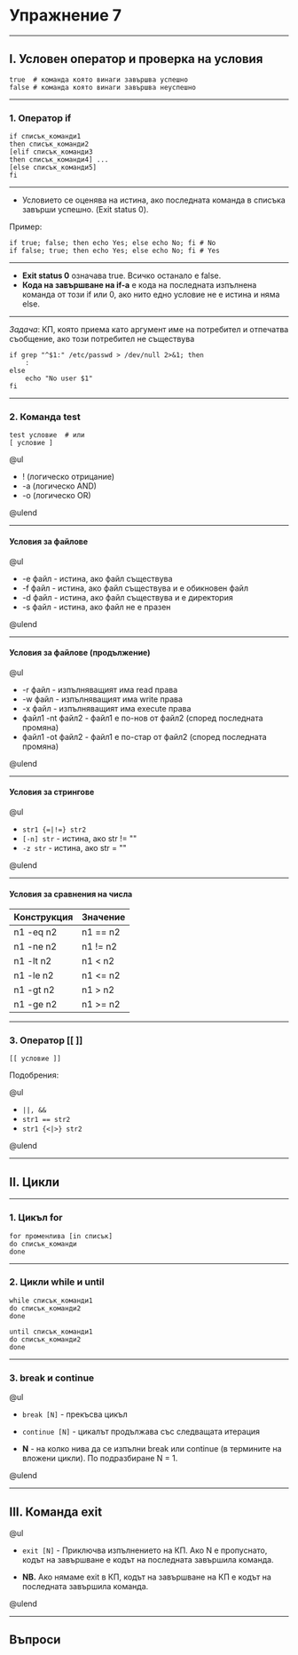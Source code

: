 # Упражнение 7

---

## I. Условен оператор и проверка на условия

    true  # команда която винаги завършва успешно  
    false # команда която винаги завършва неуспешно  

---

### 1. Оператор if

    if списък_команди1  
    then списък_команди2  
    [elif списък_команди3  
    then списък_команди4] ...  
    [else списък_команди5]  
    fi  

---

- Условието се оценява на истина, ако последната команда в списъка завърши успешно. (Exit status 0).

Пример:

    if true; false; then echo Yes; else echo No; fi # No
    if false; true; then echo Yes; else echo No; fi # Yes

---

- **Exit status 0** означава true. Всичко останало е false.  
- **Кода на завършване на if-а** е кода на последната изпълнена команда от този if или 0, ако нито едно условие не е истина и няма else. 

---

*Задача*: КП, която приема като аргумент име на потребител и отпечатва съобщение, ако този потребител не съществува

    if grep "^$1:" /etc/passwd > /dev/null 2>&1; then
        :
    else
        echo "No user $1"
    fi

---

### 2. Команда test

    test условие  # или 
    [ условие ] 

@ul

- ! (логическо отрицание)  
- -a (логическо AND)  
- -o (логическо OR) 

@ulend 

---

#### Условия за файлове

@ul

- -e файл - истина, ако файл съществува 
- -f файл - истина, ако файл съществува и е обикновен файл 
- -d файл - истина, ако файл съществува и е директория 
- -s файл - истина, ако файл не е празен 

@ulend

---

#### Условия за файлове (продължение)

@ul

- -r файл - изпълняващият има read права 
- -w файл - изпълняващият има write права 
- -x файл - изпълняващият има execute права 
- файл1 -nt файл2 - файл1 е по-нов от файл2 (според последната промяна) 
- файл1 -оt файл2 - файл1 е по-стар от файл2 (според последната промяна) 

@ulend

---

#### Условия за стрингове

@ul

- `str1 {=|!=} str2`
- `[-n] str` - истина, ако str != ""
- `-z str` - истина, ако str = ""

@ulend

---

#### Условия за сравнения на числа

| Конструкция| Значение |
|--|--|
| n1 -eq n2 | n1 == n2 |
| n1 -ne n2 | n1 != n2 |
| n1 -lt n2 | n1 < n2 |
| n1 -le n2 | n1 <= n2 |
| n1 -gt n2 | n1 > n2 |
| n1 -ge n2 | n1 >= n2 |

---

### 3. Оператор [[ ]]

    [[ условие ]]

Подобрения: 

@ul

 - `||, &&`
 - `str1 == str2`
 - `str1 {<|>} str2`

@ulend

---

## II. Цикли

---

### 1. Цикъл for

    for променлива [in списък]  
    do списък_команди  
    done  

---

### 2. Цикли while и until

    while списък_команди1  
    do списък_команди2  
    done   
  
    until списък_команди1  
    do списък_команди2  
    done  

---

### 3. break и continue

@ul

- `break [N]` - прекъсва цикъл  
- `continue [N]` - цикалът продължава със следващата итерация  

- **N** - на колко нива да се изпълни break или continue (в термините на вложени цикли). По подразбиране N = 1. 

@ulend

---

## III. Команда exit

@ul

- `exit [N]` - Приключва изпълнението на КП. Ако N е пропуснато, кодът на завършване е кодът на последната завършила команда. 

- **NB.** Ако нямаме exit в КП, кодът на завършване на КП е кодът на последната завършила команда.

@ulend

---

## Въпроси